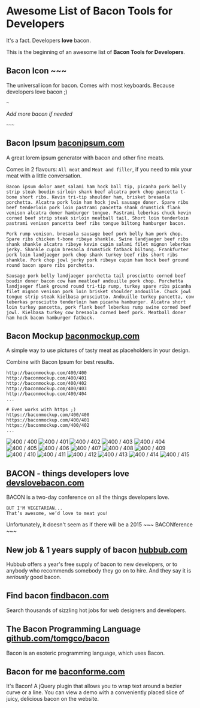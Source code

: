 Awesome List of Bacon Tools for Developers
===


It's a fact. Developers __love__ bacon.

This is the beginning of an awesome list of **Bacon Tools for Developers**.


## Bacon Icon ~~~

The universal icon for bacon. Comes with most keyboards. Because developers love bacon ;)

`~`

*Add more bacon if needed*

`~~~`


## Bacon Ipsum [baconipsum.com](http://baconipsum.com/)

A great lorem ipsum generator with bacon and other fine meats.

Comes in 2 flavours: `All meat` and `Meat and filler`, if you need to mix your meat with a little conversation.


```
Bacon ipsum dolor amet salami ham hock ball tip, picanha pork belly strip steak boudin sirloin shank beef alcatra pork chop pancetta t-bone short ribs. Kevin tri-tip shoulder ham, brisket bresaola porchetta. Alcatra pork loin ham hock jowl sausage doner. Spare ribs beef tenderloin pork loin pastrami pancetta shank drumstick flank venison alcatra doner hamburger tongue. Pastrami leberkas chuck kevin corned beef strip steak sirloin meatball tail. Short loin tenderloin pastrami venison pancetta beef ribs tongue biltong hamburger bacon.

Pork rump venison, bresaola sausage beef pork belly ham pork chop. Spare ribs chicken t-bone ribeye shankle. Swine landjaeger beef ribs shank shankle alcatra ribeye kevin cupim salami filet mignon leberkas jerky. Shankle cupim bresaola drumstick fatback biltong. Frankfurter pork loin landjaeger pork chop shank turkey beef ribs short ribs shankle. Pork chop jowl jerky pork ribeye cupim ham hock beef ground round bacon spare ribs porchetta.

Sausage pork belly landjaeger porchetta tail prosciutto corned beef boudin doner bacon cow ham meatloaf andouille pork chop. Porchetta landjaeger flank ground round tri-tip rump, turkey spare ribs picanha filet mignon venison pork loin brisket shoulder andouille. Chuck jowl tongue strip steak kielbasa prosciutto. Andouille turkey pancetta, cow leberkas prosciutto tenderloin ham picanha hamburger. Alcatra short loin turkey pancetta, pork flank beef leberkas rump swine corned beef jowl. Kielbasa turkey cow bresaola corned beef pork. Meatball doner ham hock bacon hamburger fatback.
```


## Bacon Mockup [baconmockup.com](http://baconmockup.com/)

A simple way to use pictures of tasty meat as placeholders in your design.

Combine with Bacon Ipsum for best results.


```
http://baconmockup.com/400/400
http://baconmockup.com/400/401
http://baconmockup.com/400/402
http://baconmockup.com/400/403
http://baconmockup.com/400/404
...

# Even works with https ;)
https://baconmockup.com/400/400
https://baconmockup.com/400/401
https://baconmockup.com/400/402
...
```


![400 / 400](http://baconmockup.com/400/400)
![400 / 401](http://baconmockup.com/400/401)
![400 / 402](http://baconmockup.com/400/402)
![400 / 403](http://baconmockup.com/400/403)
![400 / 404](http://baconmockup.com/400/404)
![400 / 405](http://baconmockup.com/400/405)
![400 / 406](http://baconmockup.com/400/406)
![400 / 407](http://baconmockup.com/400/407)
![400 / 408](http://baconmockup.com/400/408)
![400 / 409](http://baconmockup.com/400/409)
![400 / 410](http://baconmockup.com/400/410)
![400 / 411](http://baconmockup.com/400/411)
![400 / 412](http://baconmockup.com/400/412)
![400 / 413](http://baconmockup.com/400/413)
![400 / 414](http://baconmockup.com/400/414)
![400 / 415](http://baconmockup.com/400/415)


## BACON - things developers love [devslovebacon.com](http://devslovebacon.com/)

BACON is a two-day conference on all the things developers love.

    BUT I'M VEGETARIAN...
    That’s awesome, we’d love to meat you!

Unfortunately, it doesn't seem as if there will be a 2015 ~~~ BACONference ~~~


## New job & 1 years supply of bacon [hubbub.com](http://developers.hubbub.co.uk/years_supply_of_bacon)

Hubbub offers a year's free supply of bacon to new developers, or to anybody who recommends somebody they go on to hire. And they say it is *seriously* good bacon.


## Find bacon [findbacon.com](https://findbacon.com/)

Search thousands of sizzling hot jobs for web designers and developers.


## The Bacon Programming Language [github.com/tomgco/bacon](https://github.com/tomgco/bacon)

Bacon is an esoteric programming language, which uses Bacon.


## Bacon for me [baconforme.com](http://baconforme.com/)

It's Bacon! A jQuery plugin that allows you to wrap text around a bezier curve or a line. You can view a demo with a conveniently placed slice of juicy, delicious bacon on the website.
